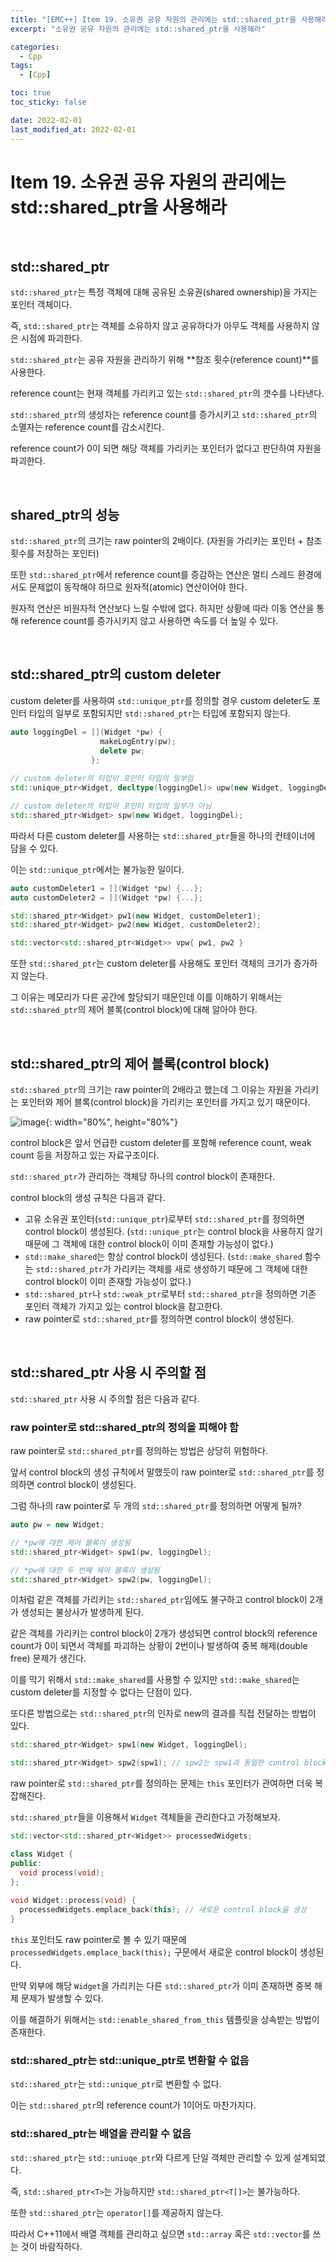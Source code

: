 ```yaml
---
title: "[EMC++] Item 19. 소유권 공유 자원의 관리에는 std::shared_ptr을 사용해라"
excerpt: "소유권 공유 자원의 관리에는 std::shared_ptr을 사용해라"

categories:
  - Cpp
tags:
  - [Cpp]

toc: true
toc_sticky: false

date: 2022-02-01
last_modified_at: 2022-02-01
---
```


# Item 19. 소유권 공유 자원의 관리에는 std::shared_ptr을 사용해라

<br>

## std::shared_ptr

`std::shared_ptr`는 특정 객체에 대해 공유된 소유권(shared ownership)을 가지는 포인터 객체이다.

즉, `std::shared_ptr`는 객체를 소유하지 않고 공유하다가 아무도 객체를 사용하지 않은 시점에 파괴한다.

`std::shared_ptr`는 공유 자원을 관리하기 위해 **참조 횟수(reference count)**를 사용한다.

reference count는 현재 객체를 가리키고 있는 `std::shared_ptr`의 갯수를 나타낸다.

`std::shared_ptr`의 생성자는 reference count를 증가시키고 `std::shared_ptr`의 소멸자는 reference count를 감소시킨다.

reference count가 0이 되면 해당 객체를 가리키는 포인터가 없다고 판단하여 자원을 파괴한다.

<br>

## shared_ptr의 성능

`std::shared_ptr`의 크기는 raw pointer의 2배이다. (자원을 가리키는 포인터 + 참조 횟수를 저장하는 포인터)

또한 `std::shared_ptr`에서 reference count를 증감하는 연산은 멀티 스레드 환경에서도 문제없이 동작해야 하므로 원자적(atomic) 연산이어야 한다.

원자적 연산은 비원자적 연산보다 느릴 수밖에 없다. 하지만 상황에 따라 이동 연산을 통해 reference count를 증가시키지 않고 사용하면 속도를 더 높일 수 있다.

<br>

## std::shared_ptr의 custom deleter

custom deleter를 사용하여 `std::unique_ptr`를 정의할 경우 custom deleter도 포인터 타입의 일부로 포함되지만 `std::shared_ptr`는 타입에 포함되지 않는다.

```cpp
auto loggingDel = [](Widget *pw) {
                    makeLogEntry(pw);
                    delete pw;
                  };
 
// custom deleter의 타입이 포인터 타입의 일부임
std::unique_ptr<Widget, decltype(loggingDel)> upw(new Widget, loggingDel);

// custom deleter의 타입이 포인터 타입의 일부가 아님
std::shared_ptr<Widget> spw(new Widget, loggingDel);
```

따라서 다른 custom deleter를 사용하는 `std::shared_ptr`들을 하나의 컨테이너에 담을 수 있다.

이는 `std::unique_ptr`에서는 불가능한 일이다.

```cpp
auto customDeleter1 = [](Widget *pw) {...};
auto customDeleter2 = [](Widget *pw) {...};

std::shared_ptr<Widget> pw1(new Widget, customDeleter1);
std::shared_ptr<Widget> pw2(new Widget, customDeleter2);

std::vector<std::shared_ptr<Widget>> vpw{ pw1, pw2 }
```

또한 `std::shared_ptr`는 custom deleter를 사용해도 포인터 객체의 크기가 증가하지 않는다.

그 이유는 메모리가 다른 공간에 할당되기 때문인데 이를 이해하기 위해서는 `std::shared_ptr`의 제어 블록(control block)에 대해 알아야 한다.

<br>

## std::shared_ptr의 제어 블록(control block)

`std::shared_ptr`의 크기는 raw pointer의 2배라고 했는데 그 이유는 자원을 가리키는 포인터와 제어 블록(control block)을 가리키는 포인터를 가지고 있기 때문이다.

![image](https://user-images.githubusercontent.com/34677157/151982915-5042cd21-d5e9-4cbf-afe0-8f3193cc2210.png){: width="80%", height="80%"}

control block은 앞서 언급한 custom deleter를 포함해 reference count, weak count 등을 저장하고 있는 자료구조이다.

`std::shared_ptr`가 관리하는 객체당 하나의 control block이 존재한다.

control block의 생성 규칙은 다음과 같다.

- 고유 소유권 포인터(`std::unique_ptr`)로부터 `std::shared_ptr`를 정의하면 control block이 생성된다. (`std::unique_ptr`는 control block을 사용하지 않기 때문에 그 객체에 대한 control block이 이미 존재할 가능성이 없다.)
- `std::make_shared`는 항상 control block이 생성된다. (`std::make_shared` 함수는 `std::shared_ptr`가 가리키는 객체를 새로 생성하기 때문에 그 객체에 대한 control block이 이미 존재할 가능성이 없다.)
- `std::shared_ptr`나 `std::weak_ptr`로부터 `std::shared_ptr`을 정의하면 기존 포인터 객체가 가지고 있는 control block을 참고한다.
- raw pointer로 `std::shared_ptr`를 정의하면 control block이 생성된다.

<br>

## std::shared_ptr 사용 시 주의할 점

`std::shared_ptr` 사용 시 주의할 점은 다음과 같다.

### raw pointer로 std::shared_ptr의 정의을 피해야 함

raw pointer로 `std::shared_ptr`를 정의하는 방법은 상당히 위험하다.

앞서 control block의 생성 규칙에서 말했듯이 raw pointer로 `std::shared_ptr`를 정의하면 control block이 생성된다.

그럼 하나의 raw pointer로 두 개의 `std::shared_ptr`를 정의하면 어떻게 될까?

```cpp
auto pw = new Widget;

// *pw에 대한 제어 블록이 생성됨
std::shared_ptr<Widget> spw1(pw, loggingDel); 

// *pw에 대한 두 번째 제어 블록이 생성됨
std::shared_ptr<Widget> spw2(pw, loggingDel);
```

이처럼 같은 객체를 가리키는 `std::shared_ptr`임에도 불구하고 control block이 2개가 생성되는 불상사가 발생하게 된다.

같은 객체를 가리키는 control block이 2개가 생성되면 control block의 reference count가 0이 되면서 객체를 파괴하는 상황이 2번이나 발생하여 중복 해제(double free) 문제가 생긴다.

이를 막기 위해서 `std::make_shared`를 사용할 수 있지만 `std::make_shared`는 custom deleter를 지정할 수 없다는 단점이 있다.

또다른 방법으로는 `std::shared_ptr`의 인자로 new의 결과를 직접 전달하는 방법이 있다.

```cpp
std::shared_ptr<Widget> spw1(new Widget, loggingDel);

std::shared_ptr<Widget> spw2(spw1); // spw2는 spw1과 동일한 control block을 사용
```

raw pointer로 `std::shared_ptr`를 정의하는 문제는 `this` 포인터가 관여하면 더욱 복잡해진다.

`std::shared_ptr`들을 이용해서 `Widget` 객체들을 관리한다고 가정해보자.

```cpp
std::vector<std::shared_ptr<Widget>> processedWidgets;

class Widget {
public:
  void process(void);
};
 
void Widget::process(void) {
  processedWidgets.emplace_back(this); // 새로운 control block을 생성
}
```

`this` 포인터도 raw pointer로 볼 수 있기 때문에 `processedWidgets.emplace_back(this);` 구문에서 새로운 control block이 생성된다.

만약 외부에 해당 `Widget`을 가리키는 다른 `std::shared_ptr`가 이미 존재하면 중복 해제 문제가 발생할 수 있다.

이를 해결하기 위해서는 `std::enable_shared_from_this` 템플릿을 상속받는 방법이 존재한다.

### std::shared_ptr는 std::unique_ptr로 변환할 수 없음

`std::shared_ptr`는 `std::unique_ptr`로 변환할 수 없다.

이는 `std::shared_ptr`의 reference count가 1이어도 마찬가지다.

### std::shared_ptr는 배열을 관리할 수 없음

`std::shared_ptr`는 `std::uniuqe_ptr`와 다르게 단일 객체만 관리할 수 있게 설계되었다.

즉, `std::shared_ptr<T>`는 가능하지만 `std::shared_ptr<T[]>`는 불가능하다.

또한 `std::shared_ptr`는 `operator[]`를 제공하지 않는다. 

따라서 C++11에서 배열 객체를 관리하고 싶으면 `std::array` 혹은 `std::vector`를 쓰는 것이 바람직하다.

<br>